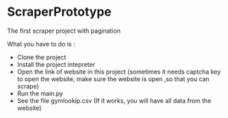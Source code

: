 # ScraperPrototype
The first scraper project with pagination


What you have to do is :

- Clone the project
- Install the project intepreter
- Open the link of website in this project
  (sometimes it needs captcha key to open the website, make sure the website is open ,so that you can scrape)
- Run the main.py
- See the file gymlookip.csv (If it works, you will have all data from the website)
